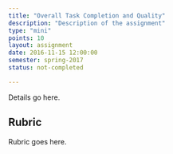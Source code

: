 ```yaml
---
title: "Overall Task Completion and Quality"
description: "Description of the assignment"
type: "mini"
points: 10
layout: assignment
date: 2016-11-15 12:00:00
semester: spring-2017
status: not-completed

---
```


Details go here.

## Rubric

Rubric goes here.
